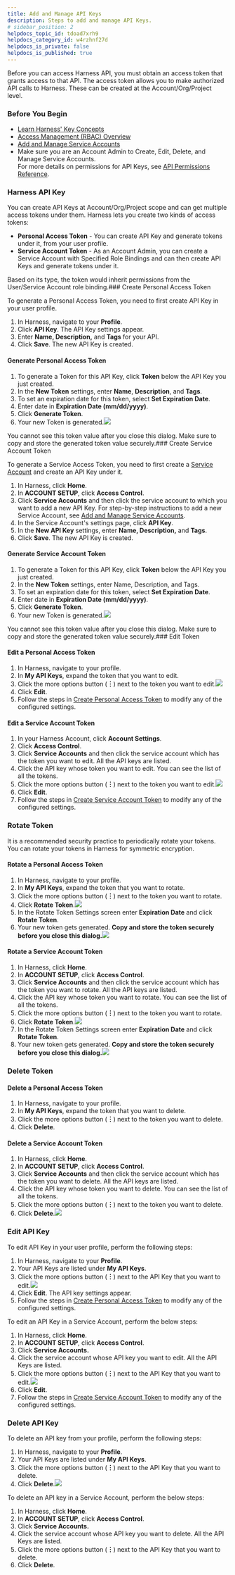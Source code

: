 ```yaml
---
title: Add and Manage API Keys
description: Steps to add and manage API Keys.
# sidebar_position: 2
helpdocs_topic_id: tdoad7xrh9
helpdocs_category_id: w4rzhnf27d
helpdocs_is_private: false
helpdocs_is_published: true
---
```


Before you can access Harness API, you must obtain an access token that grants access to that API. The access token allows you to make authorized API calls to Harness. These can be created at the Account/Org/Project level.

### Before You Begin

* [Learn Harness' Key Concepts](/article/hv2758ro4e-learn-harness-key-concepts)
* [Access Management (RBAC) Overview](/article/vz5cq0nfg2-rbac-in-harness)
* [Add and Manage Service Accounts](/article/e5p4hdq6bd)
* Make sure you are an Account Admin to Create, Edit, Delete, and Manage Service Accounts.  
For more details on permissions for API Keys, see [API Permissions Reference](/article/bhkc68vy9c).

### Harness API Key

You can create API Keys at Account/Org/Project scope and can get multiple access tokens under them. Harness lets you create two kinds of access tokens:

* **Personal Access Token** - You can create API Key and generate tokens under it, from your user profile.
* **Service Account Token** - As an Account Admin, you can create a Service Account with Specified Role Bindings and can then create API Keys and generate tokens under it.

Based on its type, the token would inherit permissions from the User/Service Account role binding.### Create Personal Access Token

To generate a Personal Access Token, you need to first create API Key in your user profile.

1. In Harness, navigate to your **Profile**.
2. Click **API Key**. The API Key settings appear.
3. Enter **Name, Description,** and **Tags** for your API.
4. Click **Save**. The new API Key is created.

#### Generate Personal Access Token

1. To generate a Token for this API Key, click **Token** below the API Key you just created.
2. In the **New Token** settings, enter **Name**, **Description**, and **Tags**.
3. To set an expiration date for this token, select **Set Expiration Date**.
4. Enter date in **Expiration Date (mm/dd/yyyy)**.
5. Click **Generate Token**.
6. Your new Token is generated.![](https://files.helpdocs.io/i5nl071jo5/articles/tdoad7xrh9/1625894114082/screenshot-2021-07-10-at-10-44-16-am.png)

You cannot see this token value after you close this dialog. Make sure to copy and store the generated token value securely.### Create Service Account Token

To generate a Service Access Token, you need to first create a [Service Account](/article/e5p4hdq6bd) and create an API Key under it.

1. In Harness, click **Home**.
2. In **ACCOUNT SETUP**, click **Access Control**.
3. Click **Service Accounts** and then click the service account to which you want to add a new API Key. For step-by-step instructions to add a new Service Account, see [Add and Manage Service Accounts](/article/e5p4hdq6bd).
4. In the Service Account's settings page, click **API Key**.
5. In the **New API Key** settings, enter **Name, Description,** and **Tags**.
6. Click **Save**. The new API Key is created.

#### Generate Service Account Token

1. To generate a Token for this API Key, click **Token** below the API Key you just created.
2. In the **New Token** settings, enter Name, Description, and Tags.
3. To set an expiration date for this token, select **Set Expiration Date**.
4. Enter date in **Expiration Date (mm/dd/yyyy)**.
5. Click **Generate Token**.
6. Your new Token is generated.![](https://files.helpdocs.io/i5nl071jo5/articles/tdoad7xrh9/1625893969426/screenshot-2021-07-10-at-10-33-16-am.png)

You cannot see this token value after you close this dialog. Make sure to copy and store the generated token value securely.### Edit Token

#### Edit a Personal Access Token

1. In Harness, navigate to your profile.
2. In **My API Keys**, expand the token that you want to edit.
3. Click the more options button (**︙**) next to the token you want to edit.![](https://files.helpdocs.io/i5nl071jo5/articles/tdoad7xrh9/1625836186572/screenshot-2021-07-09-at-6-37-36-pm.png)
4. Click **Edit**.
5. Follow the steps in [Create Personal Access Token](https://ngdocs.harness.io/article/tdoad7xrh9-add-and-manage-api-keys#create_personal_access_token_2) to modify any of the configured settings.

#### Edit a Service Account Token

1. In your Harness Account, click **Account Settings**.
2. Click **Access Control**.
3. Click **Service Accounts** and then click the service account which has the token you want to edit. All the API keys are listed.
4. Click the API key whose token you want to edit. You can see the list of all the tokens.
5. Click the more options button (**︙**) next to the token you want to edit.![](https://files.helpdocs.io/kw8ldg1itf/articles/tdoad7xrh9/1665053560333/screenshot-2022-10-06-at-4-22-14-pm.png)
6. Click **Edit**.
7. Follow the steps in [Create Service Account Token](https://ngdocs.harness.io/article/tdoad7xrh9-add-and-manage-api-keys#create_service_account_token_2) to modify any of the configured settings.

### Rotate Token

It is a recommended security practice to periodically rotate your tokens. You can rotate your tokens in Harness for symmetric encryption.

#### Rotate a Personal Access Token

1. In Harness, navigate to your profile.
2. In **My API Keys**, expand the token that you want to rotate.
3. Click the more options button (**︙**) next to the token you want to rotate.
4. Click **Rotate Token**.![](https://files.helpdocs.io/i5nl071jo5/articles/tdoad7xrh9/1625913521339/screenshot-2021-07-10-at-4-07-01-pm.png)
5. In the Rotate Token Settings screen enter **Expiration Date** and click **Rotate Token**.
6. Your new token gets generated. **Copy and store the token securely before you close this dialog.**![](https://files.helpdocs.io/i5nl071jo5/articles/tdoad7xrh9/1625917798421/screenshot-2021-07-10-at-5-18-42-pm.png)

#### Rotate a Service Account Token

1. In Harness, click **Home**.
2. In **ACCOUNT SETUP**, click **Access Control**.
3. Click **Service Accounts** and then click the service account which has the token you want to rotate. All the API keys are listed.
4. Click the API key whose token you want to rotate. You can see the list of all the tokens.
5. Click the more options button (**︙**) next to the token you want to rotate.
6. Click **Rotate Token**.![](https://files.helpdocs.io/i5nl071jo5/articles/tdoad7xrh9/1625913521339/screenshot-2021-07-10-at-4-07-01-pm.png)
7. In the Rotate Token Settings screen enter **Expiration Date** and click **Rotate Token**.
8. Your new token gets generated. **Copy and store the token securely before you close this dialog.**![](https://files.helpdocs.io/i5nl071jo5/articles/tdoad7xrh9/1625918144844/screenshot-2021-07-10-at-5-24-18-pm.png)

### Delete Token

#### Delete a Personal Access Token

1. In Harness, navigate to your profile.
2. In **My API Keys**, expand the token that you want to delete.
3. Click the more options button (**︙**) next to the token you want to delete.
4. Click **Delete**.

#### Delete a Service Account Token

1. In Harness, click **Home**.
2. In **ACCOUNT SETUP**, click **Access Control**.
3. Click **Service Accounts** and then click the service account which has the token you want to delete. All the API keys are listed.
4. Click the API key whose token you want to delete. You can see the list of all the tokens.
5. Click the more options button (**︙**) next to the token you want to delete.
6. Click **Delete**.![](https://files.helpdocs.io/i5nl071jo5/articles/tdoad7xrh9/1625918343727/screenshot-2021-07-10-at-5-28-06-pm.png)

### Edit API Key

To edit API Key in your user profile, perform the following steps:

1. In Harness, navigate to your **Profile**.
2. Your API Keys are listed under **My API Keys**.
3. Click the more options button (**︙**) next to the API Key that you want to edit.![](https://files.helpdocs.io/i5nl071jo5/articles/tdoad7xrh9/1625807100634/screenshot-2021-07-09-at-10-33-04-am.png)
4. Click **Edit**. The API key settings appear.
5. Follow the steps in [Create Personal Access Token](https://ngdocs.harness.io/article/tdoad7xrh9-add-and-manage-api-keys#create_personal_access_token) to modify any of the configured settings.

To edit an API Key in a Service Account, perform the below steps:

1. In Harness, click **Home**.
2. In **ACCOUNT SETUP**, click **Access Control**.
3. Click **Service Accounts.**
4. Click the service account whose API key you want to edit. All the API Keys are listed.
5. Click the more options button (**︙**) next to the API Key that you want to edit.![](https://files.helpdocs.io/i5nl071jo5/articles/tdoad7xrh9/1625807742547/screenshot-2021-07-09-at-10-44-03-am.png)
6. Click **Edit**.
7. Follow the steps in [Create Service Account Token](https://ngdocs.harness.io/article/tdoad7xrh9-add-and-manage-api-keys#create_service_account_token) to modify any of the configured settings.

### Delete API Key

To delete an API key from your profile, perform the following steps:

1. In Harness, navigate to your **Profile**.
2. Your API Keys are listed under **My API Keys**.
3. Click the more options button (**︙**) next to the API Key that you want to delete.
4. Click **Delete**.![](https://files.helpdocs.io/i5nl071jo5/articles/tdoad7xrh9/1625808251911/screenshot-2021-07-09-at-10-53-19-am.png)

To delete an API key in a Service Account, perform the below steps:

1. In Harness, click **Home**.
2. In **ACCOUNT SETUP**, click **Access Control**.
3. Click **Service Accounts.**
4. Click the service account whose API key you want to delete. All the API Keys are listed.
5. Click the more options button (**︙**) next to the API Key that you want to delete.
6. Click **Delete**.

